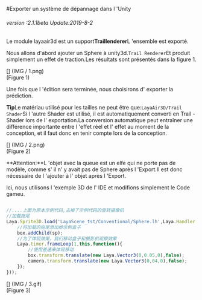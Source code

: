 #Exporter un système de dépannage dans l 'Unity

###### *version :2.1.1beta   Update:2019-8-2*

Le module layaair3d est un support**Traillenderer**L 'ensemble est exporté.

Nous allons d'abord ajouter un Sphere à unity3d.`Trail Renderer`Et produit simplement un effet de traction.Les résultats sont présentés dans la figure 1.

[] (IMG / 1.png) <br > (Figure 1)

Une fois que l 'édition sera terminée, nous choisirons d' exporter la prédiction.

**Tip**Le matériau utilisé pour les tailles ne peut être que:`LayaAir3D/Trail Shader`Si l 'autre Shader est utilisé, il est automatiquement converti en Trail - Shader lors de l' exportation.La conversion automatique peut entraîner une différence importante entre l 'effet réel et l' effet au moment de la conception, et il faut donc en tenir compte lors de la conception.

[] (IMG / 2.png) <br > (Figure 2)

**Attention:**L 'objet avec la queue est un elfe qui ne porte pas de modèle, comme s' il n' y avait pas de Sphere après l 'Export.Il est donc nécessaire de l 'ajouter à l' objet après l 'Export.

Ici, nous utilisons l 'exemple 3D de l' IDE et modifions simplement le Code gameu.


```typescript

//....上面为原本示例代码,去掉了示例代码的旋转摄像机
//加载拖尾
Laya.Sprite3D.load('LayaScene_tst/Conventional/Sphere.lh',Laya.Handler.create(this,function(sp){
    //将加载的拖尾添加给示例盒子
    box.addChild(sp);
    //为了体现效果，我们移动盒子和摄影机观察效果
    Laya.timer.frameLoop(1,this,function(){
        //使用差速来体现移动
        box.transform.translate(new Laya.Vector3(0,0.05,0),false);
        camera.transform.translate(new Laya.Vector3(0,04,0),false);
    });
}));
```


[] (IMG / 3.gif) <br > (Figure 3)

